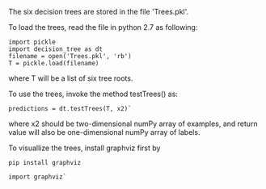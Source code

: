 The six decision trees are stored in the file 'Trees.pkl'. 

To load the trees, read the file in python 2.7 as following:
```
import pickle
import decision_tree as dt
filename = open('Trees.pkl', 'rb')
T = pickle.load(filename)
```
where T will be a list of six tree roots.

To use the trees, invoke the method testTrees() as:
```
predictions = dt.testTrees(T, x2)`
```
where x2 should be two-dimensional numPy array of examples, and return value will also be one-dimensional numPy array of labels.

To visuallize the trees, install graphviz first by 

`pip install graphviz`
```
import graphviz`
```